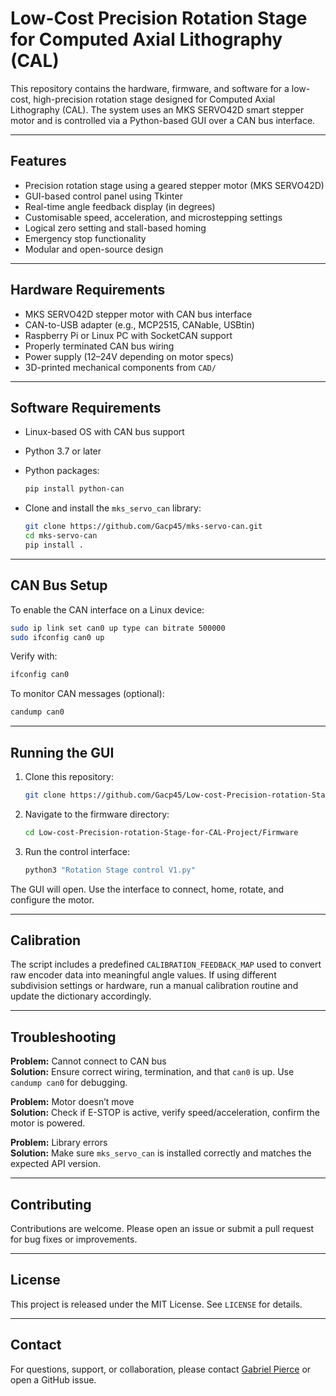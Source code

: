 # Low-Cost Precision Rotation Stage for Computed Axial Lithography (CAL)

This repository contains the hardware, firmware, and software for a low-cost, high-precision rotation stage designed for Computed Axial Lithography (CAL). The system uses an MKS SERVO42D smart stepper motor and is controlled via a Python-based GUI over a CAN bus interface.

---
## Features

- Precision rotation stage using a geared stepper motor (MKS SERVO42D)
- GUI-based control panel using Tkinter
- Real-time angle feedback display (in degrees)
- Customisable speed, acceleration, and microstepping settings
- Logical zero setting and stall-based homing
- Emergency stop functionality
- Modular and open-source design

---

## Hardware Requirements

- MKS SERVO42D stepper motor with CAN bus interface
- CAN-to-USB adapter (e.g., MCP2515, CANable, USBtin)
- Raspberry Pi or Linux PC with SocketCAN support
- Properly terminated CAN bus wiring
- Power supply (12–24V depending on motor specs)
- 3D-printed mechanical components from `CAD/`

---

## Software Requirements

- Linux-based OS with CAN bus support
- Python 3.7 or later
- Python packages:
  ```bash
  pip install python-can
  ```

- Clone and install the `mks_servo_can` library:
  ```bash
  git clone https://github.com/Gacp45/mks-servo-can.git
  cd mks-servo-can
  pip install .
  ```

---

## CAN Bus Setup

To enable the CAN interface on a Linux device:

```bash
sudo ip link set can0 up type can bitrate 500000
sudo ifconfig can0 up
```

Verify with:

```bash
ifconfig can0
```

To monitor CAN messages (optional):

```bash
candump can0
```

---

## Running the GUI

1. Clone this repository:
   ```bash
   git clone https://github.com/Gacp45/Low-cost-Precision-rotation-Stage-for-CAL-Project.git
   ```

2. Navigate to the firmware directory:
   ```bash
   cd Low-cost-Precision-rotation-Stage-for-CAL-Project/Firmware
   ```

3. Run the control interface:
   ```bash
   python3 "Rotation Stage control V1.py"
   ```

The GUI will open. Use the interface to connect, home, rotate, and configure the motor.

---

## Calibration

The script includes a predefined `CALIBRATION_FEEDBACK_MAP` used to convert raw encoder data into meaningful angle values. If using different subdivision settings or hardware, run a manual calibration routine and update the dictionary accordingly.

---

## Troubleshooting

**Problem:** Cannot connect to CAN bus  
**Solution:** Ensure correct wiring, termination, and that `can0` is up. Use `candump can0` for debugging.

**Problem:** Motor doesn’t move  
**Solution:** Check if E-STOP is active, verify speed/acceleration, confirm the motor is powered.

**Problem:** Library errors  
**Solution:** Make sure `mks_servo_can` is installed correctly and matches the expected API version.

---

## Contributing

Contributions are welcome. Please open an issue or submit a pull request for bug fixes or improvements.

---

## License

This project is released under the MIT License. See `LICENSE` for details.

---

## Contact

For questions, support, or collaboration, please contact [Gabriel Pierce](https://github.com/Gacp45) or open a GitHub issue.
